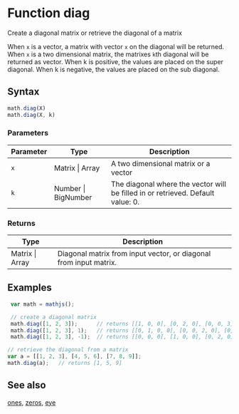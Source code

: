 # Function diag

Create a diagonal matrix or retrieve the diagonal of a matrix

When `x` is a vector, a matrix with vector `x` on the diagonal will be returned.
When `x` is a two dimensional matrix, the matrixes `k`th diagonal will be returned as vector.
When k is positive, the values are placed on the super diagonal.
When k is negative, the values are placed on the sub diagonal.


## Syntax

```js
math.diag(X)
math.diag(X, k)
```

### Parameters

Parameter | Type | Description
--------- | ---- | -----------
`x` | Matrix &#124; Array | A two dimensional matrix or a vector
`k` | Number &#124; BigNumber | The diagonal where the vector will be filled in or retrieved. Default value: 0.

### Returns

Type | Description
---- | -----------
Matrix &#124; Array | Diagonal matrix from input vector, or diagonal from input matrix.


## Examples

```js
 var math = mathjs();

 // create a diagonal matrix
 math.diag([1, 2, 3]);      // returns [[1, 0, 0], [0, 2, 0], [0, 0, 3]]
 math.diag([1, 2, 3], 1);   // returns [[0, 1, 0, 0], [0, 0, 2, 0], [0, 0, 0, 3]]
 math.diag([1, 2, 3], -1);  // returns [[0, 0, 0], [1, 0, 0], [0, 2, 0], [0, 0, 3]]

// retrieve the diagonal from a matrix
var a = [[1, 2, 3], [4, 5, 6], [7, 8, 9]];
math.diag(a);   // returns [1, 5, 9]
```


## See also

[ones](ones.md),
[zeros](zeros.md),
[eye](eye.md)


<!-- Note: This file is automatically generated from source code comments. Changes made in this file will be overridden. -->
